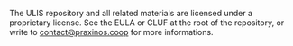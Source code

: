 The ULIS repository and all related materials are licensed under a proprietary license.
See the EULA or CLUF at the root of the repository, or write to contact@praxinos.coop for more informations.
